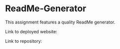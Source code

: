 # ReadMe-Generator

This assignment features a quality ReadMe generator.

Link to deployed website:

Link to repository:
